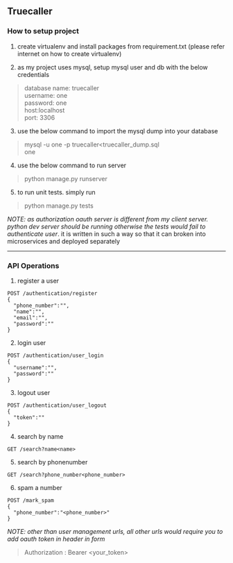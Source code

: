 ## Truecaller

### How to setup project

1. create virtualenv and install packages from requirement.txt
(please refer internet on how to create virtualenv)

2. as my project uses mysql, setup mysql user and db with the below credentials
  > database name: truecaller <br />
    username: one    <br />
    password: one  <br />
    host:localhost <br />
    port: 3306

3. use the below command to import the mysql dump into your database
> mysql -u one -p truecaller<truecaller_dump.sql <br />
one



4. use the below command to run server
> python manage.py runserver



5. to run unit tests. simply run
  > python manage.py tests

  _NOTE: as authorization oauth server is different from my client server. python dev server should be running otherwise the tests would fail to authenticate user_. it is written in such a way so that it can broken into microservices and deployed separately

<hr />

### API Operations

1. register a user
~~~~
POST /authentication/register
{
  "phone_number":"",
  "name":"",
  "email":"",
  "password":""
}
~~~~
2. login user
~~~~
POST /authentication/user_login
{
  "username":"",
  "password":""
}
~~~~
3. logout user
~~~~
POST /authentication/user_logout
{
  "token":""
}
~~~~
4. search by name
~~~~
GET /search?name<name>
~~~~
5. search by phonenumber
~~~~
GET /search?phone_number<phone_number>
~~~~
6. spam a number
~~~~
POST /mark_spam
{
  "phone_number":"<phone_number>"
}
~~~~

_NOTE: other than user management urls, all other urls would require you to add oauth token in header in form_
> Authorization : Bearer <your_token>
